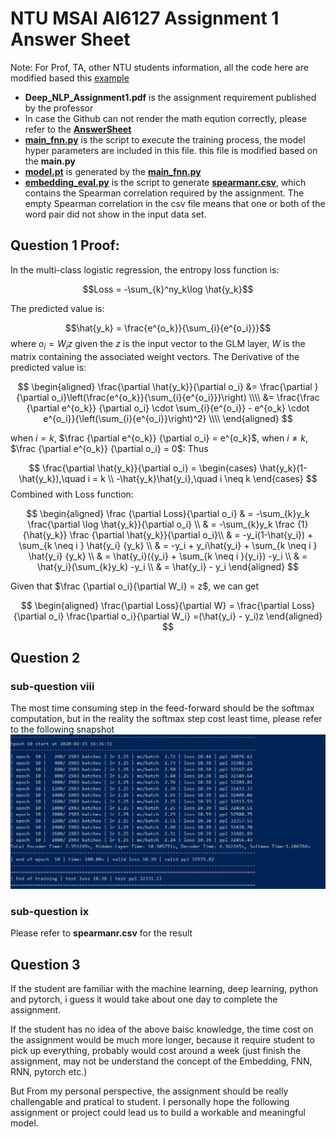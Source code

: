 # NTU MSAI AI6127 Assignment 1 Answer Sheet

Note: For Prof, TA, other NTU students information,
all the code here are modified based this [example](https://github.com/pytorch/examples/tree/master/word_language_model)

- **Deep_NLP_Assignment1.pdf** is the assignment requirement published by the professor
- In case the Github can not render the math eqution correctly, please refer to the [**AnswerSheet**](Answersheet.pdf)
- [**main_fnn.py**](main_fnn.py) is the script to execute the training process, the model hyper parameters are included in this file. this
file is modified based on the **main.py**
- [**model.pt**](model.pt) is generated by the [**main_fnn.py**](main_fnn.py)
- [**embedding_eval.py**](embedding_eval.py) is the script to generate [**spearmanr.csv**](spearmanr.csv), which contains the Spearman correlation required by the assignment. The empty Spearman correlation in the csv file means that one  or both of the word pair did not show in the input data set.


## Question 1 Proof:

In the multi-class logistic regression, the entropy loss function is:

$$Loss = -\sum_{k}^ny_k\log \hat{y_k}$$

 The predicted value is:

$$\hat{y_k} = \frac{e^{o_k}}{\sum_{i}{e^{o_i}}}$$
where $o_i = W_iz$ given the $z$ is the input vector to the GLM layer, $W$ is the matrix containing the associated weight vectors.
The Derivative of the predicted value is:

$$
\begin{aligned}
\frac{\partial \hat{y_k}}{\partial o_i}
&= \frac{\partial }{\partial o_i}\left(\frac{e^{o_k}}{\sum_{i}{e^{o_i}}}\right) \\\\
&= \frac{\frac {\partial e^{o_k}} {\partial o_i} \cdot \sum_{i}{e^{o_i}} - e^{o_k} \cdot e^{o_i}}{\left(\sum_{i}{e^{o_i}}\right)^2} \\\\
\end{aligned}
$$

when $i=k$, $\frac {\partial e^{o_k}} {\partial o_i} = e^{o_k}$,
when $i \neq k$, $\frac {\partial e^{o_k}} {\partial o_i} = 0$:
Thus

$$
\frac{\partial \hat{y_k}}{\partial o_i} =
\begin{cases}
    \hat{y_k}(1-\hat{y_k}),\quad i = k \\
    -\hat{y_k}\hat{y_i},\quad i \neq k
\end{cases}
$$
Combined with Loss function:

$$
\begin{aligned}
\frac {\partial Loss}{\partial o_i}
& = -\sum_{k}y_k \frac{\partial \log \hat{y_k}}{\partial o_i} \\
& = -\sum_{k}y_k \frac {1}{\hat{y_k}} \frac {\partial \hat{y_k}}{\partial o_i}\\
& = -y_i(1-\hat{y_i}) + \sum_{k \neq i }  \hat{y_i} {y_k} \\
& = -y_i + y_i\hat{y_i} + \sum_{k \neq i } \hat{y_i} {y_k} \\
& = \hat{y_i}({y_i} + \sum_{k \neq i }{y_i}) -y_i \\
& = \hat{y_i}(\sum_{k}y_k) -y_i \\
& = \hat{y_i} - y_i
\end{aligned}
$$

Given that $\frac {\partial o_i}{\partial W_i} = z$, we can get 

$$
\begin{aligned}
\frac{\partial Loss}{\partial W} =
\frac{\partial Loss}{\partial o_i} \frac{\partial o_i}{\partial W_i} =(\hat{y_i} - y_i)z
\end{aligned}
$$

## Question 2

### sub-question viii

The most time consuming step in the feed-forward should be the softmax computation, but in the reality the softmax step cost least time, please refer to the following snapshot
![Training Timer](./snapshot.png)

### sub-question ix

Please refer to **spearmanr.csv** for the result

## Question 3

If the student are familiar with the machine learning, deep learning, python and pytorch, i guess it would take about one day to complete the assignment.

If the student has no idea of the above baisc knowledge, the time cost on the assignment would be much more longer, because it require student to pick up everything, probably would cost around a week (just finish the assignment, may not be understand the concept of the Embedding, FNN, RNN, pytorch etc.)

But From my personal perspective, the assignment should be really challengable and pratical to student. I personally hope the following assignment or project could lead us to build a workable and meaningful model.
